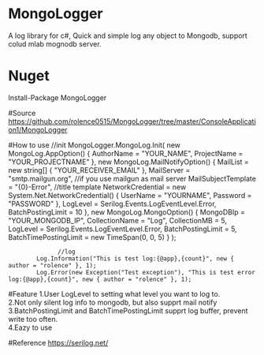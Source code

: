 # MongoLogger
A log library for c#, Quick and simple log any object to Mongodb, support colud mlab mognodb server.

# Nuget
Install-Package MongoLogger

#Source
https://github.com/rolence0515/MongoLogger/tree/master/ConsoleApplication1/MongoLogger

#How to use
            //init
		          MongoLogger.MongoLog.Init(
                new MongoLog.AppOption() { AuthorName = "YOUR_NAME", ProjectName = "YOUR_PROJECTNAME" },
                new MongoLog.MailNotifyOption()
                {
                    MailList = new string[] { "YOUR_RECEIVER_EMAIL" }, 
                    MailServer = "smtp.mailgun.org", //if you use mailgun as mail server
                    MailSubjectTemplate = "{0}-Error", //title template
                    NetworkCredential = new System.Net.NetworkCredential() { UserName = "YOURNAME", Password = "PASSWORD" },
                    LogLevel = Serilog.Events.LogEventLevel.Error,
                    BatchPostingLimit = 10
                },
                new MongoLog.MongoOption()
                {
                    MongoDBIp = "YOUR_MONGODB_IP",
                    CollectionName = "Log",
                    CollectionMB = 5,
                    LogLevel = Serilog.Events.LogEventLevel.Error,
                    BatchPostingLimit = 5,
                    BatchTimePostingLimit = new TimeSpan(0, 0, 5)
                }
            );
		
		
			      //log
            Log.Information("This is test log:{@app},{count}", new { author = "rolence" }, 1);
            Log.Error(new Exception("Test exception"), "This is test error log:{@app},{count}", new { author = "rolence" }, 1);
            
  
#Feature
1.User LogLevel to setting what level you want to log to.  
2.Not only silent log info to mongodb, but also supprt mail notify  
3.BatchPostingLimit and BatchTimePostingLimit supprt log buffer, prevent write too often.  
4.Eazy to use  

#Reference
https://serilog.net/
